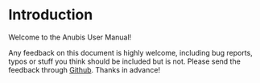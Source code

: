 # Introduction

Welcome to the Anubis User Manual!

Any feedback on this document is highly welcome, including bug reports,
typos or stuff you think should be included but is not. Please send the
feedback through [Github](https://github.com/orchestracities/anubis).
Thanks in advance!